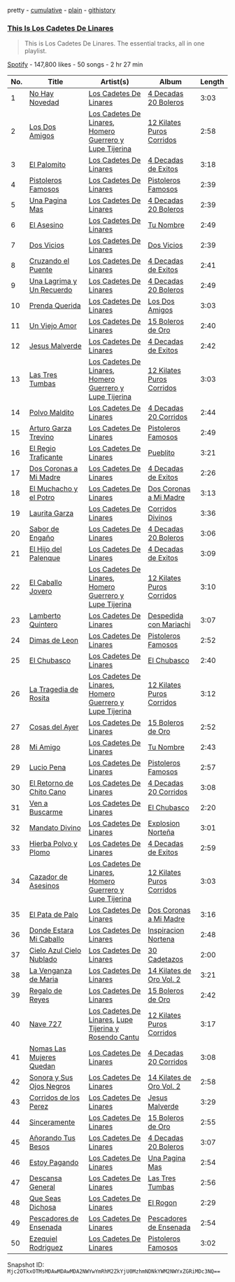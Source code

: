 pretty - [cumulative](/playlists/cumulative/37i9dQZF1DZ06evO0I5DUY.md) - [plain](/playlists/plain/37i9dQZF1DZ06evO0I5DUY) - [githistory](https://github.githistory.xyz/mackorone/spotify-playlist-archive/blob/main/playlists/plain/37i9dQZF1DZ06evO0I5DUY)

### [This Is Los Cadetes De Linares](https://open.spotify.com/playlist/37i9dQZF1DZ06evO0I5DUY)

> This is Los Cadetes De Linares\. The essential tracks, all in one playlist.

[Spotify](https://open.spotify.com/user/spotify) - 147,800 likes - 50 songs - 2 hr 27 min

| No. | Title | Artist(s) | Album | Length |
|---|---|---|---|---|
| 1 | [No Hay Novedad](https://open.spotify.com/track/5LhkCuUvJeMj308m4vlB8z) | [Los Cadetes De Linares](https://open.spotify.com/artist/1iIxNEvPPmdFIIP0tdpw6G) | [4 Decadas 20 Boleros](https://open.spotify.com/album/2asPHwYLmWPVhS0VA6Uu6N) | 3:03 |
| 2 | [Los Dos Amigos](https://open.spotify.com/track/0uyv3AMPgus71YKJIwwA0W) | [Los Cadetes De Linares](https://open.spotify.com/artist/1iIxNEvPPmdFIIP0tdpw6G), [Homero Guerrero y Lupe Tijerina](https://open.spotify.com/artist/029TNxYpdZWjCidyQjNmgE) | [12 Kilates Puros Corridos](https://open.spotify.com/album/1y9lJbemJO1OdyIQvcL1q4) | 2:58 |
| 3 | [El Palomito](https://open.spotify.com/track/0qjKG2VxquPgZMh2pyxra8) | [Los Cadetes De Linares](https://open.spotify.com/artist/1iIxNEvPPmdFIIP0tdpw6G) | [4 Decadas de Exitos](https://open.spotify.com/album/7Gg9HwOnLZWtNHjxhq3s7m) | 3:18 |
| 4 | [Pistoleros Famosos](https://open.spotify.com/track/1p14xNSMBasfxLqTBn7k6L) | [Los Cadetes De Linares](https://open.spotify.com/artist/1iIxNEvPPmdFIIP0tdpw6G) | [Pistoleros Famosos](https://open.spotify.com/album/1nJzOScwb2SsJtemleHGrI) | 2:39 |
| 5 | [Una Pagina Mas](https://open.spotify.com/track/0PaJt0W8xP4VpnVBMWvOvI) | [Los Cadetes De Linares](https://open.spotify.com/artist/1iIxNEvPPmdFIIP0tdpw6G) | [4 Decadas 20 Boleros](https://open.spotify.com/album/2asPHwYLmWPVhS0VA6Uu6N) | 2:39 |
| 6 | [El Asesino](https://open.spotify.com/track/1VGeAuxojwsxwvtv610PQX) | [Los Cadetes De Linares](https://open.spotify.com/artist/1iIxNEvPPmdFIIP0tdpw6G) | [Tu Nombre](https://open.spotify.com/album/1FzXwwlNhKek0tZxui3Upm) | 2:49 |
| 7 | [Dos Vicios](https://open.spotify.com/track/469ReDKEOzSCpzIDy98GgV) | [Los Cadetes De Linares](https://open.spotify.com/artist/1iIxNEvPPmdFIIP0tdpw6G) | [Dos Vicios](https://open.spotify.com/album/3aQYZhV5rLiAJGzIg2WfWH) | 2:39 |
| 8 | [Cruzando el Puente](https://open.spotify.com/track/1OtStUZIjQB3K14DbQKwcl) | [Los Cadetes De Linares](https://open.spotify.com/artist/1iIxNEvPPmdFIIP0tdpw6G) | [4 Decadas de Exitos](https://open.spotify.com/album/7Gg9HwOnLZWtNHjxhq3s7m) | 2:41 |
| 9 | [Una Lagrima y Un Recuerdo](https://open.spotify.com/track/32wLxgQY6227VTkhZQaBor) | [Los Cadetes De Linares](https://open.spotify.com/artist/1iIxNEvPPmdFIIP0tdpw6G) | [4 Decadas 20 Boleros](https://open.spotify.com/album/2asPHwYLmWPVhS0VA6Uu6N) | 2:49 |
| 10 | [Prenda Querida](https://open.spotify.com/track/7lCm29V5brfV81w1ytFwYZ) | [Los Cadetes De Linares](https://open.spotify.com/artist/1iIxNEvPPmdFIIP0tdpw6G) | [Los Dos Amigos](https://open.spotify.com/album/5IultRVnA9S3zCoJ6Dyfbc) | 3:03 |
| 11 | [Un Viejo Amor](https://open.spotify.com/track/2crKAO9BmgxaCo98HhSAXP) | [Los Cadetes De Linares](https://open.spotify.com/artist/1iIxNEvPPmdFIIP0tdpw6G) | [15 Boleros de Oro](https://open.spotify.com/album/7GqZKE68HTdrIGkRpa81w6) | 2:40 |
| 12 | [Jesus Malverde](https://open.spotify.com/track/17hw7UqbbBZrDhDlgXh5eK) | [Los Cadetes De Linares](https://open.spotify.com/artist/1iIxNEvPPmdFIIP0tdpw6G) | [4 Decadas de Exitos](https://open.spotify.com/album/7Gg9HwOnLZWtNHjxhq3s7m) | 2:42 |
| 13 | [Las Tres Tumbas](https://open.spotify.com/track/4mcG6SlICWy1KPphstFiWz) | [Los Cadetes De Linares](https://open.spotify.com/artist/1iIxNEvPPmdFIIP0tdpw6G), [Homero Guerrero y Lupe Tijerina](https://open.spotify.com/artist/029TNxYpdZWjCidyQjNmgE) | [12 Kilates Puros Corridos](https://open.spotify.com/album/1y9lJbemJO1OdyIQvcL1q4) | 3:03 |
| 14 | [Polvo Maldito](https://open.spotify.com/track/35jrPAi7haQ0bz4HbVyyUg) | [Los Cadetes De Linares](https://open.spotify.com/artist/1iIxNEvPPmdFIIP0tdpw6G) | [4 Decadas 20 Corridos](https://open.spotify.com/album/3zmF2n8AJ7gTBpUDiGrJMD) | 2:44 |
| 15 | [Arturo Garza Trevino](https://open.spotify.com/track/124rsyrZdIRjZlbL40PoAt) | [Los Cadetes De Linares](https://open.spotify.com/artist/1iIxNEvPPmdFIIP0tdpw6G) | [Pistoleros Famosos](https://open.spotify.com/album/1nJzOScwb2SsJtemleHGrI) | 2:49 |
| 16 | [El Regio Traficante](https://open.spotify.com/track/55bUQmbL9KBOfjpwqb19nK) | [Los Cadetes De Linares](https://open.spotify.com/artist/1iIxNEvPPmdFIIP0tdpw6G) | [Pueblito](https://open.spotify.com/album/3gwXs9usmAvXTMZYbvOZOh) | 3:21 |
| 17 | [Dos Coronas a Mi Madre](https://open.spotify.com/track/2imwekOjGGEhx4pELNtJJq) | [Los Cadetes De Linares](https://open.spotify.com/artist/1iIxNEvPPmdFIIP0tdpw6G) | [4 Decadas de Exitos](https://open.spotify.com/album/7Gg9HwOnLZWtNHjxhq3s7m) | 2:26 |
| 18 | [El Muchacho y el Potro](https://open.spotify.com/track/37Hgr4vvw6VMeNTCQRUimH) | [Los Cadetes De Linares](https://open.spotify.com/artist/1iIxNEvPPmdFIIP0tdpw6G) | [Dos Coronas a Mi Madre](https://open.spotify.com/album/6bx0zhTzXsfqaekhnf09fl) | 3:13 |
| 19 | [Laurita Garza](https://open.spotify.com/track/6T7yJ6ptjuHDQP8cXaiu2R) | [Los Cadetes De Linares](https://open.spotify.com/artist/1iIxNEvPPmdFIIP0tdpw6G) | [Corridos Divinos](https://open.spotify.com/album/35GToiXQVKvGORvuPluFKn) | 3:36 |
| 20 | [Sabor de Engaño](https://open.spotify.com/track/5PSxDnjrpBZUPL8WmFLKVx) | [Los Cadetes De Linares](https://open.spotify.com/artist/1iIxNEvPPmdFIIP0tdpw6G) | [4 Decadas 20 Boleros](https://open.spotify.com/album/2asPHwYLmWPVhS0VA6Uu6N) | 3:06 |
| 21 | [El Hijo del Palenque](https://open.spotify.com/track/1ymqGa3Bb74jhDjLZY6HSU) | [Los Cadetes De Linares](https://open.spotify.com/artist/1iIxNEvPPmdFIIP0tdpw6G) | [4 Decadas de Exitos](https://open.spotify.com/album/7Gg9HwOnLZWtNHjxhq3s7m) | 3:09 |
| 22 | [El Caballo Jovero](https://open.spotify.com/track/732Yqu63YsZIXDFNcfFayY) | [Los Cadetes De Linares](https://open.spotify.com/artist/1iIxNEvPPmdFIIP0tdpw6G), [Homero Guerrero y Lupe Tijerina](https://open.spotify.com/artist/029TNxYpdZWjCidyQjNmgE) | [12 Kilates Puros Corridos](https://open.spotify.com/album/1y9lJbemJO1OdyIQvcL1q4) | 3:10 |
| 23 | [Lamberto Quintero](https://open.spotify.com/track/3HwEFluOmMF1B01vhothH1) | [Los Cadetes De Linares](https://open.spotify.com/artist/1iIxNEvPPmdFIIP0tdpw6G) | [Despedida con Mariachi](https://open.spotify.com/album/2RzkJJUOCi1wSU9nHDcTMH) | 3:07 |
| 24 | [Dimas de Leon](https://open.spotify.com/track/2D9mxadWpEHfaRlqV9m27i) | [Los Cadetes De Linares](https://open.spotify.com/artist/1iIxNEvPPmdFIIP0tdpw6G) | [Pistoleros Famosos](https://open.spotify.com/album/1nJzOScwb2SsJtemleHGrI) | 2:52 |
| 25 | [El Chubasco](https://open.spotify.com/track/5kPj6zUqnP5PwxDxQNr99U) | [Los Cadetes De Linares](https://open.spotify.com/artist/1iIxNEvPPmdFIIP0tdpw6G) | [El Chubasco](https://open.spotify.com/album/1oQhHSiiwH70dTxyBWvUa1) | 2:40 |
| 26 | [La Tragedia de Rosita](https://open.spotify.com/track/3CWk6CPmJ5whGBjLjar4EZ) | [Los Cadetes De Linares](https://open.spotify.com/artist/1iIxNEvPPmdFIIP0tdpw6G), [Homero Guerrero y Lupe Tijerina](https://open.spotify.com/artist/029TNxYpdZWjCidyQjNmgE) | [12 Kilates Puros Corridos](https://open.spotify.com/album/1y9lJbemJO1OdyIQvcL1q4) | 3:12 |
| 27 | [Cosas del Ayer](https://open.spotify.com/track/19mX627iFZeXidj0akB9aT) | [Los Cadetes De Linares](https://open.spotify.com/artist/1iIxNEvPPmdFIIP0tdpw6G) | [15 Boleros de Oro](https://open.spotify.com/album/7GqZKE68HTdrIGkRpa81w6) | 2:52 |
| 28 | [Mi Amigo](https://open.spotify.com/track/2L1Z29nDdQdU85JVMqUI96) | [Los Cadetes De Linares](https://open.spotify.com/artist/1iIxNEvPPmdFIIP0tdpw6G) | [Tu Nombre](https://open.spotify.com/album/1FzXwwlNhKek0tZxui3Upm) | 2:43 |
| 29 | [Lucio Pena](https://open.spotify.com/track/3RXctOwDn8rJi5ScVtI8sJ) | [Los Cadetes De Linares](https://open.spotify.com/artist/1iIxNEvPPmdFIIP0tdpw6G) | [Pistoleros Famosos](https://open.spotify.com/album/1nJzOScwb2SsJtemleHGrI) | 2:57 |
| 30 | [El Retorno de Chito Cano](https://open.spotify.com/track/1na1Q8kP0MAC4K3CzFIQzF) | [Los Cadetes De Linares](https://open.spotify.com/artist/1iIxNEvPPmdFIIP0tdpw6G) | [4 Decadas 20 Corridos](https://open.spotify.com/album/3zmF2n8AJ7gTBpUDiGrJMD) | 3:08 |
| 31 | [Ven a Buscarme](https://open.spotify.com/track/366vc0v9AUlaaptDDst1xn) | [Los Cadetes De Linares](https://open.spotify.com/artist/1iIxNEvPPmdFIIP0tdpw6G) | [El Chubasco](https://open.spotify.com/album/1oQhHSiiwH70dTxyBWvUa1) | 2:20 |
| 32 | [Mandato Divino](https://open.spotify.com/track/6aAz6vKrqgnakvmzhwjQ6C) | [Los Cadetes De Linares](https://open.spotify.com/artist/1iIxNEvPPmdFIIP0tdpw6G) | [Explosion Norteña](https://open.spotify.com/album/2R6VICqmXcj45VuwQ6G5Hr) | 3:01 |
| 33 | [Hierba Polvo y Plomo](https://open.spotify.com/track/5VJVZNPgD1H9e8Gj24YrU3) | [Los Cadetes De Linares](https://open.spotify.com/artist/1iIxNEvPPmdFIIP0tdpw6G) | [4 Decadas de Exitos](https://open.spotify.com/album/7Gg9HwOnLZWtNHjxhq3s7m) | 2:59 |
| 34 | [Cazador de Asesinos](https://open.spotify.com/track/411L3G5Fym2P3aiMey6ATm) | [Los Cadetes De Linares](https://open.spotify.com/artist/1iIxNEvPPmdFIIP0tdpw6G), [Homero Guerrero y Lupe Tijerina](https://open.spotify.com/artist/029TNxYpdZWjCidyQjNmgE) | [12 Kilates Puros Corridos](https://open.spotify.com/album/1y9lJbemJO1OdyIQvcL1q4) | 3:03 |
| 35 | [El Pata de Palo](https://open.spotify.com/track/65YDntJ69acRqx3ANaMrZL) | [Los Cadetes De Linares](https://open.spotify.com/artist/1iIxNEvPPmdFIIP0tdpw6G) | [Dos Coronas a Mi Madre](https://open.spotify.com/album/6bx0zhTzXsfqaekhnf09fl) | 3:16 |
| 36 | [Donde Estara Mi Caballo](https://open.spotify.com/track/1X14CzCnjflUArxCk6Y1Ch) | [Los Cadetes De Linares](https://open.spotify.com/artist/1iIxNEvPPmdFIIP0tdpw6G) | [Inspiracion Nortena](https://open.spotify.com/album/7suonQgrLzPDq6xLOZ9nTR) | 2:48 |
| 37 | [Cielo Azul Cielo Nublado](https://open.spotify.com/track/3mCxVaN4vyX2eb82BSvQPi) | [Los Cadetes De Linares](https://open.spotify.com/artist/1iIxNEvPPmdFIIP0tdpw6G) | [30 Cadetazos](https://open.spotify.com/album/1tWA7Iz5dN9OyMKsrMq4c8) | 2:00 |
| 38 | [La Venganza de Maria](https://open.spotify.com/track/3hRWq3fwORy2taZefkFs8e) | [Los Cadetes De Linares](https://open.spotify.com/artist/1iIxNEvPPmdFIIP0tdpw6G) | [14 Kilates de Oro Vol\. 2](https://open.spotify.com/album/5u8BsG7MUQo4TR3mYitKwl) | 3:21 |
| 39 | [Regalo de Reyes](https://open.spotify.com/track/0ENJiHJvWTM5ZXgxyYRkIO) | [Los Cadetes De Linares](https://open.spotify.com/artist/1iIxNEvPPmdFIIP0tdpw6G) | [15 Boleros de Oro](https://open.spotify.com/album/7GqZKE68HTdrIGkRpa81w6) | 2:42 |
| 40 | [Nave 727](https://open.spotify.com/track/7DffTGNIGuDdpNiPy766Es) | [Los Cadetes De Linares](https://open.spotify.com/artist/1iIxNEvPPmdFIIP0tdpw6G), [Lupe Tijerina y Rosendo Cantu](https://open.spotify.com/artist/146jiLUXkDZahBdRQhwNHD) | [12 Kilates Puros Corridos](https://open.spotify.com/album/1y9lJbemJO1OdyIQvcL1q4) | 3:17 |
| 41 | [Nomas Las Mujeres Quedan](https://open.spotify.com/track/4bSadmBSBEBuddAwqbHJvW) | [Los Cadetes De Linares](https://open.spotify.com/artist/1iIxNEvPPmdFIIP0tdpw6G) | [4 Decadas 20 Corridos](https://open.spotify.com/album/3zmF2n8AJ7gTBpUDiGrJMD) | 3:08 |
| 42 | [Sonora y Sus Ojos Negros](https://open.spotify.com/track/3kO70lSqCm8dAEWYmVgNpf) | [Los Cadetes De Linares](https://open.spotify.com/artist/1iIxNEvPPmdFIIP0tdpw6G) | [14 Kilates de Oro Vol\. 2](https://open.spotify.com/album/5u8BsG7MUQo4TR3mYitKwl) | 2:58 |
| 43 | [Corridos de los Perez](https://open.spotify.com/track/4vzCg8pdKm9b6IzVnUbIIa) | [Los Cadetes De Linares](https://open.spotify.com/artist/1iIxNEvPPmdFIIP0tdpw6G) | [Jesus Malverde](https://open.spotify.com/album/6iQ9C4j0Esy5BPxfeC6lLo) | 3:29 |
| 44 | [Sinceramente](https://open.spotify.com/track/7xwt2lHkykYzAYH6GPNyaf) | [Los Cadetes De Linares](https://open.spotify.com/artist/1iIxNEvPPmdFIIP0tdpw6G) | [15 Boleros de Oro](https://open.spotify.com/album/7GqZKE68HTdrIGkRpa81w6) | 2:55 |
| 45 | [Añorando Tus Besos](https://open.spotify.com/track/5ajGpk5BqdTuyvuBLItxkx) | [Los Cadetes De Linares](https://open.spotify.com/artist/1iIxNEvPPmdFIIP0tdpw6G) | [4 Decadas 20 Boleros](https://open.spotify.com/album/2asPHwYLmWPVhS0VA6Uu6N) | 3:07 |
| 46 | [Estoy Pagando](https://open.spotify.com/track/0yBaPIxrvxLHmWAhFPewmW) | [Los Cadetes De Linares](https://open.spotify.com/artist/1iIxNEvPPmdFIIP0tdpw6G) | [Una Pagina Mas](https://open.spotify.com/album/0ABbeJK5PIwDVTb5kiC28k) | 2:54 |
| 47 | [Descansa General](https://open.spotify.com/track/1pZB1cTeogCXkhWV0m98Eg) | [Los Cadetes De Linares](https://open.spotify.com/artist/1iIxNEvPPmdFIIP0tdpw6G) | [Las Tres Tumbas](https://open.spotify.com/album/7Idee2mC9hCshncpBlyD1q) | 2:56 |
| 48 | [Que Seas Dichosa](https://open.spotify.com/track/1sy7BYZT2GReFukI4YnYpl) | [Los Cadetes De Linares](https://open.spotify.com/artist/1iIxNEvPPmdFIIP0tdpw6G) | [El Rogon](https://open.spotify.com/album/6fvDNjvBwBtoZottzuSF2F) | 2:29 |
| 49 | [Pescadores de Ensenada](https://open.spotify.com/track/2QLYBaZhH2uCkxTfGgG0u7) | [Los Cadetes De Linares](https://open.spotify.com/artist/1iIxNEvPPmdFIIP0tdpw6G) | [Pescadores de Ensenada](https://open.spotify.com/album/5yPptrMx2qRG9dweqE7aD1) | 2:54 |
| 50 | [Ezequiel Rodriguez](https://open.spotify.com/track/49HTMbHr98K8GDok9CHHDR) | [Los Cadetes De Linares](https://open.spotify.com/artist/1iIxNEvPPmdFIIP0tdpw6G) | [Pistoleros Famosos](https://open.spotify.com/album/1nJzOScwb2SsJtemleHGrI) | 3:02 |

Snapshot ID: `Mjc2OTkxOTMsMDAwMDAwMDA2NWYwYmRhM2ZkYjU0MzhmNDNkYWM2NWYxZGRiMDc3NQ==`

